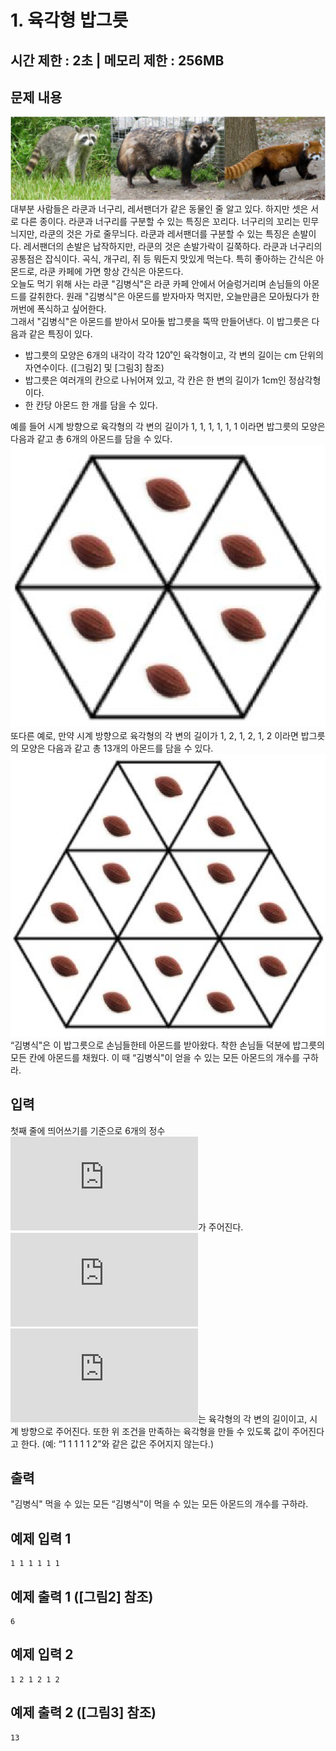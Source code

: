 #  1. 육각형 밥그릇
## 시간 제한 : 2초 | 메모리 제한 : 256MB
## 문제 내용
![uospc2017div1p1p1](./img/uospc2017div1p1p1.png?raw=true)  
대부분 사람들은 라쿤과 너구리, 레서팬더가 같은 동물인 줄 알고 있다. 하지만 셋은 서로 다른 종이다. 라쿤과 너구리를 구분할 수 있는 특징은 꼬리다. 너구리의 꼬리는 민무늬지만, 라쿤의 것은 가로 줄무늬다. 라쿤과 레서팬더를 구분할 수 있는 특징은 손발이다. 레서팬더의 손발은 납작하지만, 라쿤의 것은 손발가락이 길쭉하다. 라쿤과 너구리의 공통점은 잡식이다. 곡식, 개구리, 쥐 등 뭐든지 맛있게 먹는다. 특히 좋아하는 간식은 아몬드로, 라쿤 카페에 가면 항상 간식은 아몬드다.  
오늘도 먹기 위해 사는 라쿤 "김병식"은 라쿤 카페 안에서 어슬렁거리며 손님들의 아몬드를 갈취한다. 원래 "김병식"은 아몬드를 받자마자 먹지만, 오늘만큼은 모아뒀다가 한꺼번에 폭식하고 싶어한다.  
그래서 "김병식"은 아몬드를 받아서 모아둘 밥그릇을 뚝딱 만들어낸다. 이 밥그릇은 다음과 같은 특징이 있다.
  
* 밥그릇의 모양은 6개의 내각이 각각 120˚인 육각형이고, 각 변의 길이는 cm 단위의 자연수이다. ([그림2] 및 [그림3] 참조)
* 밥그릇은 여러개의 칸으로 나뉘어져 있고, 각 칸은 한 변의 길이가 1cm인 정삼각형이다.
* 한 칸당 아몬드 한 개를 담을 수 있다.
  
예를 들어 시계 방향으로 육각형의 각 변의 길이가 1, 1, 1, 1, 1, 1 이라면 밥그릇의 모양은 다음과 같고 총 6개의 아몬드를 담을 수 있다.  
![uospc2017div1p1p2](./img/uospc2017div1p1p2.png?raw=true)  
또다른 예로, 만약 시계 방향으로 육각형의 각 변의 길이가 1, 2, 1, 2, 1, 2 이라면 밥그릇의 모양은 다음과 같고 총 13개의 아몬드를 담을 수 있다.  
![uospc2017div1p1p3](./img/uospc2017div1p1p3.png?raw=true)  
“김병식"은 이 밥그릇으로 손님들한테 아몬드를 받아왔다. 착한 손님들 덕분에 밥그릇의 모든 칸에 아몬드를 채웠다. 이 때 “김병식"이 얻을 수 있는 모든 아몬드의 개수를 구하라.
## 입력
첫째 줄에 띄어쓰기를 기준으로 6개의 정수 ![equation](http://latex.codecogs.com/svg.latex?a_1%2C%20a_2%2C%20a_3%2C%20a_4%2C%20a_5%2C%20a_6)가 주어진다. ![equation](http://latex.codecogs.com/svg.latex?%281%5Cleq%20a_i%5Cleq%201%2C000%29)  
![equation](http://latex.codecogs.com/svg.latex?a_i)는 육각형의 각 변의 길이이고, 시계 방향으로 주어진다. 또한 위 조건을 만족하는 육각형을 만들 수 있도록 값이 주어진다고 한다. (예: “1 1 1 1 1 2”와 같은 값은 주어지지 않는다.)
## 출력
"김병식" 먹을 수 있는 모든 “김병식"이 먹을 수 있는 모든 아몬드의 개수를 구하라.
## 예제 입력 1
```
1 1 1 1 1 1
```
## 예제 출력 1 (\[그림2\] 참조)
```
6
```
## 예제 입력 2
```
1 2 1 2 1 2
```
## 예제 출력 2 (\[그림3\] 참조)
```
13
```
